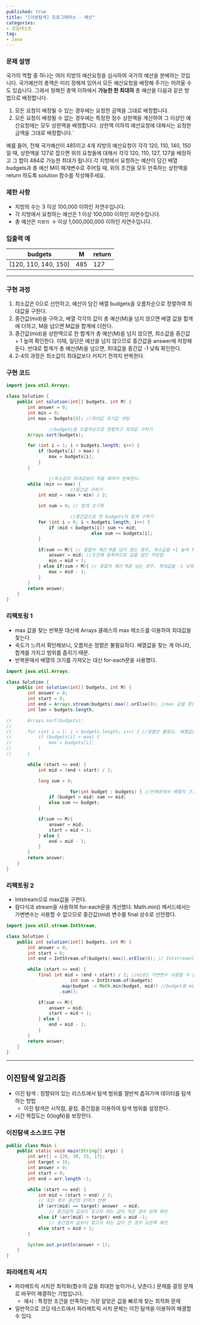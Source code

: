 ```yaml
---
published: true
title: "[이분탐색] 프로그래머스 - 예산"
categories: 
- 코딩테스트
tag:
- Java
---
```


### 문제 설명

국가의 역할 중 하나는 여러 지방의 예산요청을 심사하여 국가의 예산을 분배하는 것입니다. 국가예산의 총액은 미리 정해져 있어서 모든 예산요청을 배정해 주기는 어려울 수도 있습니다. 그래서 정해진 총액 이하에서 **가능한 한 최대의** 총 예산을 다음과 같은 방법으로 배정합니다.

1. 모든 요청이 배정될 수 있는 경우에는 요청한 금액을 그대로 배정합니다.
2. 모든 요청이 배정될 수 없는 경우에는 특정한 정수 상한액을 계산하여 그 이상인 예산요청에는 모두 상한액을 배정합니다.
   상한액 이하의 예산요청에 대해서는 요청한 금액을 그대로 배정합니다.`

예를 들어, 전체 국가예산이 485이고 4개 지방의 예산요청이 각각 120, 110, 140, 150일 때, 상한액을 127로 잡으면 위의 요청들에 대해서 각각 120, 110, 127, 127을 배정하고 그 합이 484로 가능한 최대가 됩니다.각 지방에서 요청하는 예산이 담긴 배열 budgets과 총 예산 M이 매개변수로 주어질 때, 위의 조건을 모두 만족하는 상한액을 return 하도록 solution 함수를 작성해주세요.

### 제한 사항

- 지방의 수는 3 이상 100,000 이하인 자연수입니다.
- 각 지방에서 요청하는 예산은 1 이상 100,000 이하인 자연수입니다.
- 총 예산은 `지방의 수` 이상 1,000,000,000 이하인 자연수입니다.

### 입출력 예

| budgets | M | return |
| --- | --- | --- |
| [120, 110, 140, 150] | 485 | 127 |

---

### 구현 과정

1. 최소값은 0으로 선언하고, 예산이 담긴 배열 budgets을 오름차순으로 정렬하여 최대값을 구한다.
2. 중간값(mid)을 구하고,  배열 각각의 값이 총 예산(M)을 넘지 않으면 배열 값을 합계에 더하고, M을 넘으면 M값을 합계에 더한다.
3. 중간값(mid)을 상한액으로 한 합계가 총 예산(M)을 넘지 않으면, 최소값을 중간값 + 1 높여 확인한다. 이때, 일단은 예산을 넘지 않으므로 중간값을 answer에 저장해둔다. 반대로 합계가 총 예산(M)을 넘으면, 최대값을 중간값 -1 낮춰 확인한다.
4. 2-4의 과정은 최소값이 최대값보다 커지기 전까지 반복한다.

### 구현 코드

```java
import java.util.Arrays;

class Solution {
    public int solution(int[] budgets, int M) {
        int answer = 0;
        int min = 0;
        int max = budgets[0]; //최대값 초기값 셋팅

				//budgets을 오름차순으로 정렬하고 최대값 구하기
        Arrays.sort(budgets);

        for (int i = 1; i < budgets.length; i++) {
            if (budgets[i] > max) {
                max = budgets[i];
            }
        }

				//최소값이 최대값보다 작을 때까지 반복한다.
        while (min <= max) {
						//중간값 구하기
            int mid = (max + min) / 2;

            int sum = 0; // 합계 초기화

						//중간값으로 한 budgets의 합계 구하기
            for (int i = 0; i < budgets.length; i++) {
                if (mid < budgets[i]) sum += mid;
								else sum += budgets[i];
            }

            if(sum <= M){ // 총합이 예산 M을 넘지 않는 경우, 최소값을 +1 높여 확인한다.  
                answer = mid; //조건에 충족하므로 값을 일단 저장함.
                min = mid + 1;
            } else if(sum > M){ // 총합이 예산 M을 넘는 경우, 최대값을 -1 낮춰 확인한다.
                max = mid - 1;
            }
        }
        return answer;
    }
}
```

### 리팩토링 1

- max 값을 찾는 반복문 대신에 Arrays 클래스의 max 메소드를 이용하여 최대값을 찾는다.
- 속도가 느려서 확인해보니, 오름차순 정렬은 불필요하다. 배열값을 찾는 게 아니라, 합계를 가지고 범위를 좁히기 때문.
- 반복문에서 배열의 크기를 가져오는 대신 for-each문을 사용했다.

```java
import java.util.Arrays;

class Solution {
    public int solution(int[] budgets, int M) {
        int answer = 0;
        int start = 0;
        int end = Arrays.stream(budgets).max().orElse(0); //max 값을 찾는 반복문 대신에 Arrays 클래스의 max 메소드를 이용하여 최대값을 찾는다. 
        int len = budgets.length;

//      Arrays.sort(budgets);
//
//      for (int i = 1; i < budgets.length; i++) { //정렬은 불필요. 배열값을 찾는 게 아니라, 합계를 가지고 범위를 좁히기 때문.
//          if (budgets[i] > max) {
//              max = budgets[i];
//          }
//      }

        while (start <= end) {
            int mid = (end + start) / 2;

            long sum = 0;

						for(int budget : budgets) { //반복문에서 배열의 크기를 가져오는 대신 for-each문을 사용함.
                if (budget > mid) sum += mid;
                else sum += budget;
            }

            if(sum <= M){ 
                answer = mid; 
                start = mid + 1;
            } else { 
                end = mid - 1;
            }
        }
        return answer;
    }
}
```

### 리팩토링 2

- Intstream으로 max값을 구한다.
- 람다식과 stream을 사용하여 for-each문을 개선했다. Math.min() 메서드에서는 가변변수는 사용할 수 없으므로 중간값(mid) 변수를 final 상수로 선언했다.

```java
import java.util.stream.IntStream;

class Solution {
    public int solution(int[] budgets, int M) {
        int answer = 0;
        int start = 0;
        int end = IntStream.of(budgets).max().orElse(0); // Intstream으로 max값을 찾을 수 있다.

        while (start <= end) {
            final int mid = (end + start) / 2; //mid는 가변변수 사용할 수 없으므로 final 상수로 바꿔준다.
						int sum = IntStream.of(budgets)
                    .map(budget -> Math.min(budget, mid)) //budget을 mid와 비교하여 작은 값을 선택한다.
                    .sum();

            if(sum <= M){ 
                answer = mid; 
                start = mid + 1;
            } else { 
                end = mid - 1;
            }
        }
        return answer;
    }
}
```

---

## 이진탐색 알고리즘

- 이진 탐색 : 정렬되어 있는 리스트에서 탐색 범위를 절반씩 좁혀가며 데이터를 탐색하는 방법
    - 이진 탐색은 시작점, 끝점, 중간점을 이용하여 탐색 범위를 설정한다.
- 시간 복잡도는 0(logN)을 보장한다.

### 이진탐색 소스코드 구현

```java
public class Main {
    public static void main(String[] args) {
        int arr[] = {20, 30, 15, 17};
        int target = 15; 
        int answer = 0;
        int start = 0;
        int end = arr.length -1; 

        while (start <= end) {
            int mid = (start + end) / 2;
            // 찾은 경우 중간점 인덱스 반환
            if (arr[mid] == target) answer  = mid;
                // 중간값의 값보다 찾고자 하는 값이 작은 경우 왼쪽 확인
            else if (arr[mid] > target) end = mid -1;
                // 중간점의 값보다 찾고자 하는 값이 큰 경우 오른쪽 확인
            else start = mid + 1;
        }

        System.out.println(answer + 1);
    }
}
```

### 파라메트릭 서치

- 파라메트릭 서치란 최적화(함수의 값을 최대한 높이거나, 낮춘다.)  문제를 결정 문제로 바꾸어 해결하는 기법입니다.
    - 예시 : 특정한 조건을 만족하는 가장 알맞은 값을 빠르게 찾는 최적화 문제
- 일반적으로 코딩 테스트에서 파라메트릭 서치 문제는 이진 탐색을 이용하여 해결할 수 있다.